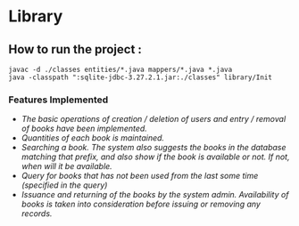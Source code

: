 # Library

## How to run the project : 

```
javac -d ./classes entities/*.java mappers/*.java *.java
java -classpath ":sqlite-jdbc-3.27.2.1.jar:./classes" library/Init
```
### Features Implemented

- *The basic operations of creation / deletion of users and entry / removal of books have been implemented.*
- *Quantities of each book is maintained.*
- *Searching a book. The system also suggests the books in the database matching that prefix, and also show if the book is available or not. If not, when will it be available.* 
- *Query for books that has not been used from the last some time (specified in the query)*
- *Issuance and returning of the books by the system admin. Availability of books is taken into consideration before issuing or removing any records.*
